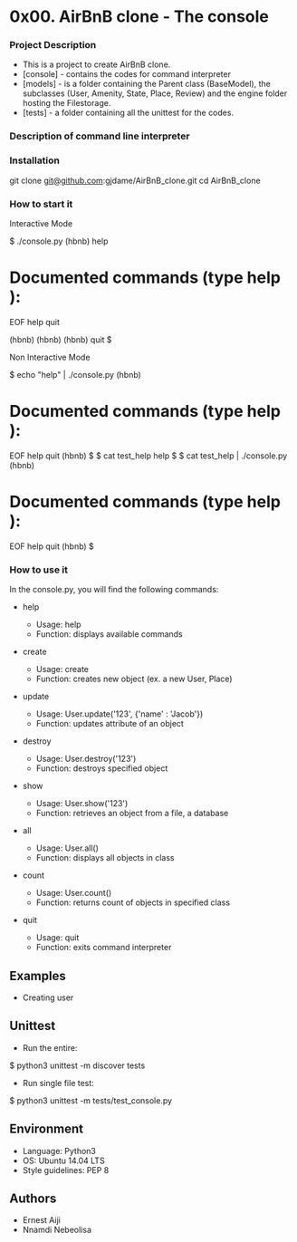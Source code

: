 # 0x00. AirBnB clone - The console
### Project Description
   - This is a project to create AirBnB clone.
   - [console] - contains the codes for command interpreter
   - [models] - is a folder containing the Parent class (BaseModel), the subclasses (User, Amenity, State, Place, Review) and the engine folder hosting the Filestorage.
   - [tests] - a folder containing all the unittest for the codes.
### Description of command line interpreter
### Installation
git clone git@github.com:gjdame/AirBnB_clone.git cd AirBnB_clone

### How to start it
Interactive Mode

$ ./console.py (hbnb) help

# Documented commands (type help ):
EOF help quit

(hbnb) (hbnb) (hbnb) quit $

Non Interactive Mode

$ echo "help" | ./console.py (hbnb)

# Documented commands (type help ):
EOF help quit (hbnb) $ $ cat test_help help $ $ cat test_help | ./console.py (hbnb)

# Documented commands (type help ):
EOF help quit (hbnb) $

### How to use it
In the console.py, you will find the following commands:

   - help

        - Usage: help
        - Function: displays available commands
  
   - create

        - Usage: create
        - Function: creates new object (ex. a new User, Place)
  
   - update

        - Usage: User.update('123', {'name' : 'Jacob'})
        - Function: updates attribute of an object

   - destroy

        - Usage: User.destroy('123')
        - Function: destroys specified object

   - show

        - Usage: User.show('123')
        - Function: retrieves an object from a file, a database

   - all

        - Usage: User.all()
        - Function: displays all objects in class

   - count

        - Usage: User.count()
        - Function: returns count of objects in specified class

   - quit

        - Usage: quit
        - Function: exits command interpreter
## Examples

   - Creating user

## Unittest
    
   - Run the entire:

$ python3 unittest -m discover tests

   - Run single file test:

$ python3 unittest -m tests/test_console.py

## Environment

   - Language: Python3
   - OS: Ubuntu 14.04 LTS
   - Style guidelines: PEP 8

## Authors
   - Ernest Aiji
   - Nnamdi Nebeolisa
